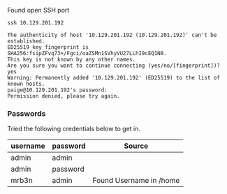 Found open SSH port

```
ssh 10.129.201.192
```

```
The authenticity of host '10.129.201.192 (10.129.201.192)' can't be established.
ED25519 key fingerprint is SHA256:fsipZFvq73+/Fgci/oaZSMn1SVhyVU27LLhI9cEQ1N8.
This key is not known by any other names.
Are you sure you want to continue connecting (yes/no/[fingerprint])? yes
Warning: Permanently added '10.129.201.192' (ED25519) to the list of known hosts.
paige@10.129.201.192's password: 
Permission denied, please try again.
```

### Passwords

Tried the following credentials below to get in.

| username                 | password                                 | Source                  |
| ------------------------ | ---------------------------------------- | ----------------------- |
| admin                    | admin                                    |                         |
| admin                    | password                                 |                         |
| mrb3n                    | admin                                    | Found Username in /home |

